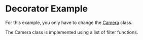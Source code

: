 # Decorator Example

For this example, you only have to change the [Camera](camera.java) class.

The Camera class is implemented using a list of filter functions.

